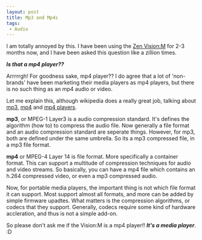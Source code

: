 ```yaml
---
layout: post
title: Mp3 and Mp4s
tags:
 - Audio
---
```


I am totally annoyed by this. I have been using the [Zen Vision:M][0] for 2-3 months now, and I have been asked this question like a zillion times.

**_Is that a mp4 player??_**

Arrrrrgh! For goodness sake, mp4 player?? I do agree that a lot of 'non-brands' have been marketing their media players as mp4 players, but there is no such thing as an mp4 audio or video.

Let me explain this, although wikipedia does a really great job, talking about [mp3][1], [mp4][2] and [mp4 players][3].

**mp3**, or MPEG-1 Layer3 is a audio compression standard. It's defines the algorithm (how to) to compress the audio file. Now generally a file format and an audio compression standard are seperate things. However, for mp3, both are defined under the same umbrella. So its a mp3 compressed file, in a mp3 file format.

**mp4** or MPEG-4 Layer 14 is file format. More specifically a container format. This can support a multitude of compression techniques for audio and video streams. So basically, you can have a mp4 file which contains an h.264 compressed video, or even a mp3 compressed audio.

Now, for portable media players, the important thing is not which file format it can support. Most support almost all formats, and more can be added by simple firmware upadtes. What matters is the compression algorithms, or codecs that they support. Generally, codecs require some kind of hardware accleration, and thus is not a simple add-on.

So please don't ask me if the Vision:M is a mp4 player!! **_It's a media player_**. :D


[0]: http://en.wikipedia.org/wiki/Creative_Zen_Vision:M
[1]: http://en.wikipedia.org/wiki/MP3
[2]: http://en.wikipedia.org/wiki/Mp4
[3]: http://en.wikipedia.org/wiki/Mp4_player

